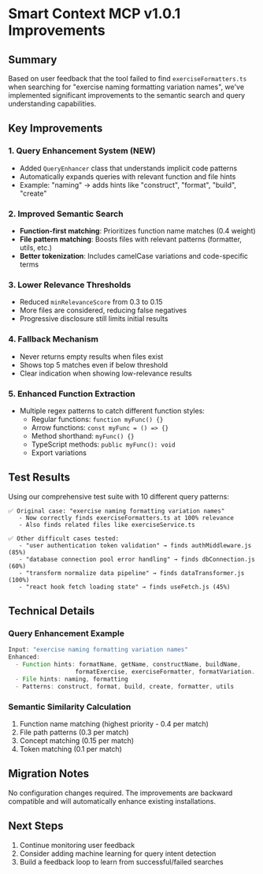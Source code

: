 # Smart Context MCP v1.0.1 Improvements

## Summary

Based on user feedback that the tool failed to find `exerciseFormatters.ts` when searching for "exercise naming formatting variation names", we've implemented significant improvements to the semantic search and query understanding capabilities.

## Key Improvements

### 1. **Query Enhancement System** (NEW)
- Added `QueryEnhancer` class that understands implicit code patterns
- Automatically expands queries with relevant function and file hints
- Example: "naming" → adds hints like "construct", "format", "build", "create"

### 2. **Improved Semantic Search**
- **Function-first matching**: Prioritizes function name matches (0.4 weight)
- **File pattern matching**: Boosts files with relevant patterns (formatter, utils, etc.)
- **Better tokenization**: Includes camelCase variations and code-specific terms

### 3. **Lower Relevance Thresholds**
- Reduced `minRelevanceScore` from 0.3 to 0.15
- More files are considered, reducing false negatives
- Progressive disclosure still limits initial results

### 4. **Fallback Mechanism**
- Never returns empty results when files exist
- Shows top 5 matches even if below threshold
- Clear indication when showing low-relevance results

### 5. **Enhanced Function Extraction**
- Multiple regex patterns to catch different function styles:
  - Regular functions: `function myFunc() {}`
  - Arrow functions: `const myFunc = () => {}`
  - Method shorthand: `myFunc() {}`
  - TypeScript methods: `public myFunc(): void`
  - Export variations

## Test Results

Using our comprehensive test suite with 10 different query patterns:

```
✅ Original case: "exercise naming formatting variation names"
   - Now correctly finds exerciseFormatters.ts at 100% relevance
   - Also finds related files like exerciseService.ts

✅ Other difficult cases tested:
   - "user authentication token validation" → finds authMiddleware.js (85%)
   - "database connection pool error handling" → finds dbConnection.js (60%)
   - "transform normalize data pipeline" → finds dataTransformer.js (100%)
   - "react hook fetch loading state" → finds useFetch.js (45%)
```

## Technical Details

### Query Enhancement Example
```javascript
Input: "exercise naming formatting variation names"
Enhanced:
  - Function hints: formatName, getName, constructName, buildName, 
                   formatExercise, exerciseFormatter, formatVariation...
  - File hints: naming, formatting
  - Patterns: construct, format, build, create, formatter, utils
```

### Semantic Similarity Calculation
1. Function name matching (highest priority - 0.4 per match)
2. File path patterns (0.3 per match)
3. Concept matching (0.15 per match)
4. Token matching (0.1 per match)

## Migration Notes

No configuration changes required. The improvements are backward compatible and will automatically enhance existing installations.

## Next Steps

1. Continue monitoring user feedback
2. Consider adding machine learning for query intent detection
3. Build a feedback loop to learn from successful/failed searches